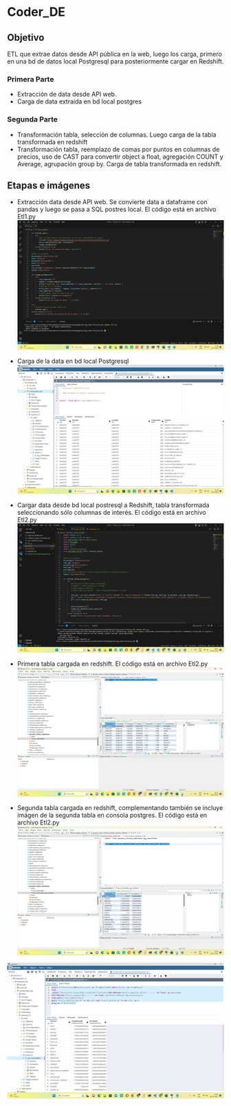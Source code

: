 # Coder_DE

## Objetivo

ETL que extrae datos desde API pública en la web, luego los carga, primero en una bd de datos local Postgresql para posteriormente cargar en Redshift.

### Primera Parte

* Extracción de data desde API web.
* Carga de data extraída en bd local postgres

### Segunda Parte

* Transformación tabla, selección de columnas. Luego carga de la tabla transformada en redshift
* Transformación tabla, reemplazo de comas por puntos en columnas de precios, uso de CAST para convertir object a float, agregación COUNT y Average, agrupación group by. Carga de tabla transformada en redshift.

## Etapas e imágenes

* Extracción data desde API web. Se convierte data a dataframe con pandas y luego se pasa a SQL postres local. El código está en archivo Etl1.py
![My Image](codigoPy_carga_en_postgre.png)

* Carga de la data en bd local Postgresql
![My Image](carga_en_postgre.png)

* Cargar data desde bd local postresql a Redshift, tabla transformada seleccionando sólo columnas de interés. El código está en archivo Etl2.py
![My Image](etl_cargaRedshift_ok.png)

* Primera tabla cargada en redshift. El código está en archivo Etl2.py
![My Image](redshift_img_datosCargados.png)

* Segunda tabla cargada en redshift, complementando también se incluye imágen de la segunda tabla en consola postgres. El código está en archivo Etl2.py
![My Image](tabla_transform_redshift.png)

![My Image](tabla_transform_postgre.png)
